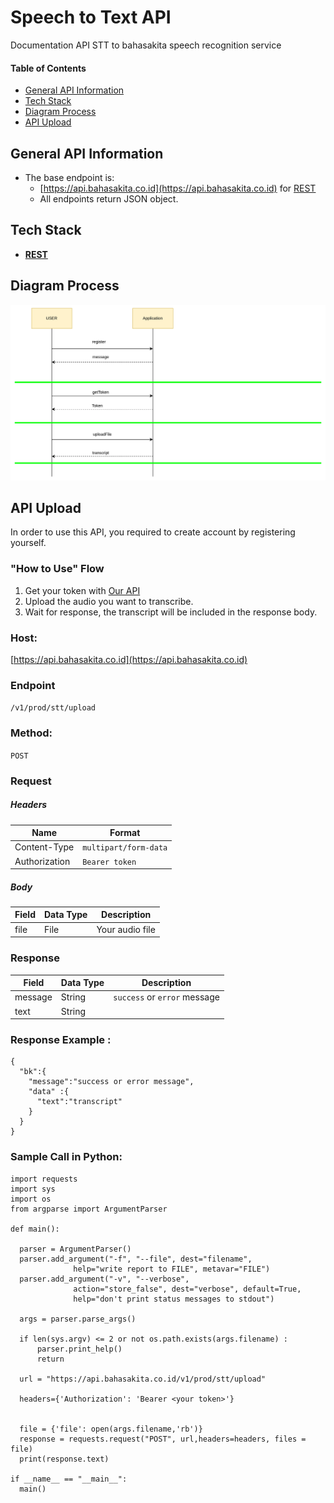 # **Speech to Text API**
Documentation API STT to bahasakita speech recognition service

#### **Table of Contents**
  - [General API Information](#general-api-information)
  - [Tech Stack](#tech-stack)
  - [Diagram Process](#diagram-process)
  - [API Upload](#api-upload) 

## **General API Information**
  - The base endpoint is: 
    - [https://api.bahasakita.co.id](https://api.bahasakita.co.id) for [REST](https://restfulapi.net/)
     - All endpoints return JSON object.

## **Tech Stack**
  - **[REST](https://restfulapi.net/)**
  

## **Diagram Process**
  ![Diagram Process](/asset/image.png "Diagram Process")
 
 
## **API Upload**
  In order to use this API, you required to create account by registering yourself.

### **"How to Use" Flow**
  1. Get your token with [Our API](./Auth-API.md) 
  2. Upload the audio you want to transcribe. 
  3. Wait for response, the transcript will be included in the response body.
   
### **Host:**
  [https://api.bahasakita.co.id](https://api.bahasakita.co.id)

### **Endpoint**
  `/v1/prod/stt/upload`

### **Method:**
  `POST`

### **Request**
##### **Headers**
  | Name | Format |
  | ------ | ------ |
  | Content-Type | `multipart/form-data` |
   | Authorization | `Bearer token` |

##### **Body**
  | Field | Data Type | Description |
  | ------ | ------ | ------ |
  | file | File |Your audio file  |

### **Response**
  | Field | Data Type | Description |
  | ------ | ------ | ------ |
  | message | String | `success` or `error` message|
  | text | String |  |

### **Response Example :**
```
{
  "bk":{
    "message":"success or error message",
    "data" :{
      "text":"transcript"
    }
  }
}

```

### **Sample Call in Python:**
  ```
import requests
import sys
import os
from argparse import ArgumentParser

def main():

    parser = ArgumentParser()
    parser.add_argument("-f", "--file", dest="filename",
                help="write report to FILE", metavar="FILE")
    parser.add_argument("-v", "--verbose",
                action="store_false", dest="verbose", default=True,
                help="don't print status messages to stdout")

    args = parser.parse_args()
    
    if len(sys.argv) <= 2 or not os.path.exists(args.filename) :
        parser.print_help()
        return

    url = "https://api.bahasakita.co.id/v1/prod/stt/upload"
    
    headers={'Authorization': 'Bearer <your token>'}
    
    
    file = {'file': open(args.filename,'rb')}
    response = requests.request("POST", url,headers=headers, files = file)
    print(response.text)

if __name__ == "__main__":
    main()
```